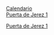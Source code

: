  <a href="https://github.com/hemerotecadetarifa/hemeroteca2/calendario hebreo.pdf" target="_blank">  Calendario </a> <br>
 <a href="https://github.com/hemerotecadetarifa/hemeroteca2/Puerta de Jerez - 1 - Año 2000.pdf" target="_blank"> Puerta de Jerez 1 </a> <br>
 <div>
 <a href="https://hemerotecadetarifa.github.io/hemeroteca/Puerta de Jerez - 1 - Año 2000.pdf" target="_blank"> Puerta de Jerez 1 </a> <br>
